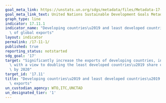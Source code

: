 ```yaml
---
goal_meta_link: https://unstats.un.org/sdgs/metadata/files/Metadata-17-11-01.pdf
goal_meta_link_text: United Nations Sustainable Development Goals Metadata (pdf 468kB)
graph_type: line
indicator: 17.11.1
indicator_name: "Developing countries\u2019 and least developed countries\u2019 share\
  \ of global exports"
layout: indicator
permalink: /17-11-1/
published: true
reporting_status: notstarted
sdg_goal: '17'
target: "Significantly increase the exports of developing countries, in particular\
  \ with a view to doubling the least developed countries\u2019 share of global exports\
  \ by 2020"
target_id: '17.11'
title: "Developing countries\u2019 and least developed countries\u2019 share of global\
  \ exports"
un_custodian_agency: WTO,ITC,UNCTAD
un_designated_tier: '1'
---
```


